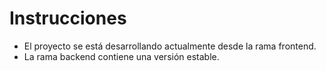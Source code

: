 # Instrucciones
- El proyecto se está desarrollando actualmente desde la rama frontend. 
- La rama backend contiene una versión estable.
